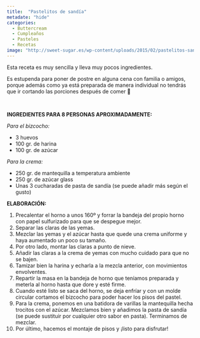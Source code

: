 ```yaml
---
title:  "Pastelitos de sandía"
metadate: "hide"
categories:
  - Buttercream
  - Cumpleaños
  - Pasteles
  - Recetas
image: "http://sweet-sugar.es/wp-content/uploads/2015/02/pastelitos-sandia.jpg"
---
```


Esta receta es muy sencilla y lleva muy pocos ingredientes.

Es estupenda para poner de postre en alguna cena con familia o amigos, porque además como ya está preparada de manera individual no tendrás que ir cortando las porciones después de comer 🙂

&nbsp;

**INGREDIENTES PARA 8 PERSONAS APROXIMADAMENTE:**

_Para el bizcocho:_

  * 3 huevos
  * 100 gr. de harina
  * 100 gr. de azúcar

_Para la crema:_

  * 250 gr. de mantequilla a temperatura ambiente
  * 250 gr. de azúcar glass
  * Unas 3 cucharadas de pasta de sandía (se puede añadir más según el gusto)

**ELABORACIÓN:**

  1. Precalentar el horno a unos 160º y forrar la bandeja del propio horno con papel sulfurizado para que se despegue mejor.
  2. Separar las claras de las yemas.
  3. Mezclar las yemas y el azúcar hasta que quede una crema uniforme y haya aumentado un poco su tamaño.
  4. Por otro lado, montar las claras a punto de nieve.
  5. Añadir las claras a la crema de yemas con mucho cuidado para que no se bajen.
  6. Tamizar bien la harina y echarla a la mezcla anterior, con movimientos envolventes.
  7. Repartir la masa en la bandeja de horno que teníamos preparada y meterla al horno hasta que dore y esté firme.
  8. Cuando esté listo se saca del horno, se deja enfríar y con un molde circular cortamos el bizcocho para poder hacer los pisos del pastel.
  9. Para la crema, ponemos en una batidora de varillas la mantequilla hecha trocitos con el azúcar. Mezclamos bien y añadimos la pasta de sandía (se puede sustituir por cualquier otro sabor en pasta). Terminamos de mezclar.
 10. Por último, hacemos el montaje de pisos y ¡listo para disfrutar!